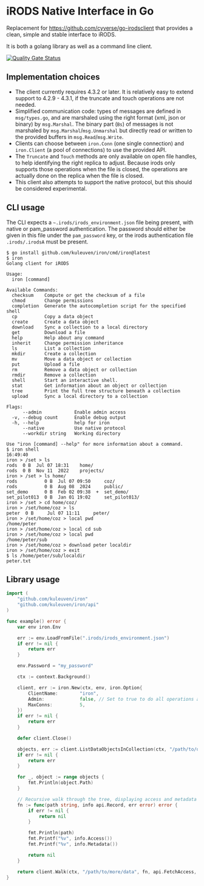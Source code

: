 # iRODS Native Interface in Go

Replacement for <https://github.com/cyverse/go-irodsclient> that provides a clean, simple and stable interface to iRODS.

It is both a golang library as well as a command line client.

[![Quality Gate Status](https://sonarqube.icts.kuleuven.be/api/project_badges/measure?project=coz%3Airon%3Amain&metric=alert_status&token=sqb_f14f2e85edf4f52db70a1b133fb98a805ebe8372)](https://sonarqube.icts.kuleuven.be/dashboard?id=coz%3Airon%3Amain)

## Implementation choices

* The client currently requires 4.3.2 or later. It is relatively easy to extend support to 4.2.9 - 4.3.1, if the truncate and touch operations are not needed.
* Simplified communication code: types of messages are defined in `msg/types.go`, and are marshaled using the right format (xml, json or binary) by `msg.Marshal`. The binary part (`Bs`) of messages is not marshaled by `msg.Marshal`/`msg.Unmarshal` but directly read or written to the provided buffers in `msg.Read`/`msg.Write`.
* Clients can choose between `iron.Conn` (one single connection) and `iron.Client` (a pool of connections) to use the provided API.
* The `Truncate` and `Touch` methods are only available on open file handles, to help identifying the right replica to adjust. Because irods only supports those operations when the file is closed, the operations are actually done on the replica when the file is closed.
* This client also attempts to support the native protocol, but this should be considered experimental.

## CLI usage

The CLI expects a `~.irods/irods_environment.json` file being present, with native or pam_password authentication. The password should either be given in this file under the `pam_password` key, or the irods authentication file `.irods/.irodsA` must be present.

```shell
$ go install github.com/kuleuven/iron/cmd/iron@latest
$ iron
Golang client for iRODS

Usage:
  iron [command]

Available Commands:
  checksum    Compute or get the checksum of a file
  chmod       Change permissions
  completion  Generate the autocompletion script for the specified shell
  cp          Copy a data object
  create      Create a data object
  download    Sync a collection to a local directory
  get         Download a file
  help        Help about any command
  inherit     Change permission inheritance
  ls          List a collection
  mkdir       Create a collection
  mv          Move a data object or collection
  put         Upload a file
  rm          Remove a data object or collection
  rmdir       Remove a collection
  shell       Start an interactive shell.
  stat        Get information about an object or collection
  tree        Print the full tree structure beneath a collection
  upload      Sync a local directory to a collection

Flags:
      --admin            Enable admin access
  -v, --debug count      Enable debug output
  -h, --help             help for iron
      --native           Use native protocol
      --workdir string   Working directory

Use "iron [command] --help" for more information about a command.
$ iron shell                                                                         16:49:40
iron > /set > ls
rods  0 B  Jul 07 18:31    home/
rods  0 B  Nov 11  2022    projects/
iron > /set > ls home/
rods          0 B  Jul 07 09:50     coz/
rods          0 B  Aug 08  2024     public/
set_demo      0 B  Feb 02 09:38  +  set_demo/
set_pilot013  0 B  Jan 01 19:02     set_pilot013/
iron > /set > cd home/coz/
iron > /set/home/coz > ls
peter  0 B     Jul 07 11:11     peter/
iron > /set/home/coz > local pwd
/home/peter
iron > /set/home/coz > local cd sub
iron > /set/home/coz > local pwd
/home/peter/sub
iron > /set/home/coz > download peter localdir
iron > /set/home/coz > exit
$ ls /home/peter/sub/localdir
peter.txt
```

## Library usage

```go
import (   
	"github.com/kuleuven/iron"
	"github.com/kuleuven/iron/api"
)

func example() error {
    var env iron.Env

    err := env.LoadFromFile(".irods/irods_environment.json")
    if err != nil {
        return err
    }

    env.Password = "my_password"

    ctx := context.Background()

    client, err := iron.New(ctx, env, iron.Option{
        ClientName:        "iron",
        Admin:             false, // Set to true to do all operations as admin, bypassing any ACLs
        MaxConns:          5,
    })
    if err != nil {
        return err
    }

    defer client.Close()

    objects, err := client.ListDataObjectsInCollection(ctx, "/path/to/data")
    if err != nil {
        return err
    }

    for _, object := range objects {
        fmt.Println(object.Path)
    }

    // Recursive walk through the tree, displaying access and metadata
    fn := func(path string, info api.Record, err error) error {
        if err != nil {
            return nil
        }

        fmt.Println(path)
        fmt.Printf("%v", info.Access())
        fmt.Printf("%v", info.Metadata())

        return nil
    }

    return client.Walk(ctx, "/path/to/more/data", fn, api.FetchAccess, api.FetchMetadata)
}